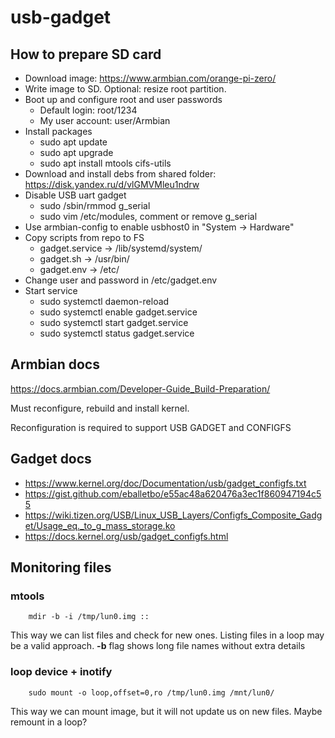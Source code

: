 # usb-gadget

## How to prepare SD card

* Download image: https://www.armbian.com/orange-pi-zero/
* Write image to SD. Optional: resize root partition.
* Boot up and configure root and user passwords
    * Default login: root/1234
    * My user account: user/Armbian
* Install packages
    * sudo apt update
    * sudo apt upgrade
    * sudo apt install mtools cifs-utils
* Download and install debs from shared folder: https://disk.yandex.ru/d/vlGMVMleu1ndrw
* Disable USB uart gadget
    * sudo /sbin/rmmod g_serial
    * sudo vim /etc/modules, comment or remove g_serial
* Use armbian-config to enable usbhost0 in "System -> Hardware"
* Copy scripts from repo to FS
    * gadget.service -> /lib/systemd/system/
    * gadget.sh -> /usr/bin/
    * gadget.env -> /etc/
* Change user and password in /etc/gadget.env
* Start service
    * sudo systemctl daemon-reload
    * sudo systemctl enable gadget.service
    * sudo systemctl start gadget.service
    * sudo systemctl status gadget.service

## Armbian docs

https://docs.armbian.com/Developer-Guide_Build-Preparation/

Must reconfigure, rebuild and install kernel.

Reconfiguration is required to support USB GADGET and CONFIGFS

## Gadget docs

* https://www.kernel.org/doc/Documentation/usb/gadget_configfs.txt
* https://gist.github.com/eballetbo/e55ac48a620476a3ec1f860947194c55
* https://wiki.tizen.org/USB/Linux_USB_Layers/Configfs_Composite_Gadget/Usage_eq._to_g_mass_storage.ko
* https://docs.kernel.org/usb/gadget_configfs.html



## Monitoring files

### mtools

        mdir -b -i /tmp/lun0.img ::

This way we can list files and check for new ones. Listing files in a loop may be a valid approach.
**-b** flag shows long file names without extra details

### loop device + inotify

        sudo mount -o loop,offset=0,ro /tmp/lun0.img /mnt/lun0/

This way we can mount image, but it will not update us on new files. Maybe remount in a loop?

